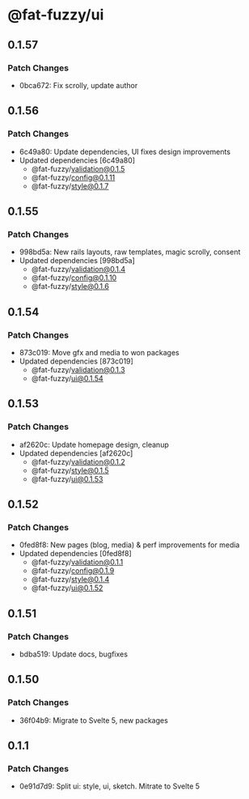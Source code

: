 # @fat-fuzzy/ui

## 0.1.57

### Patch Changes

- 0bca672: Fix scrolly, update author

## 0.1.56

### Patch Changes

- 6c49a80: Update dependencies, UI fixes design improvements
- Updated dependencies [6c49a80]
  - @fat-fuzzy/validation@0.1.5
  - @fat-fuzzy/config@0.1.11
  - @fat-fuzzy/style@0.1.7

## 0.1.55

### Patch Changes

- 998bd5a: New rails layouts, raw templates, magic scrolly, consent
- Updated dependencies [998bd5a]
  - @fat-fuzzy/validation@0.1.4
  - @fat-fuzzy/config@0.1.10
  - @fat-fuzzy/style@0.1.6

## 0.1.54

### Patch Changes

- 873c019: Move gfx and media to won packages
- Updated dependencies [873c019]
  - @fat-fuzzy/validation@0.1.3
  - @fat-fuzzy/ui@0.1.54

## 0.1.53

### Patch Changes

- af2620c: Update homepage design, cleanup
- Updated dependencies [af2620c]
  - @fat-fuzzy/validation@0.1.2
  - @fat-fuzzy/style@0.1.5
  - @fat-fuzzy/ui@0.1.53

## 0.1.52

### Patch Changes

- 0fed8f8: New pages (blog, media) & perf improvements for media
- Updated dependencies [0fed8f8]
  - @fat-fuzzy/validation@0.1.1
  - @fat-fuzzy/config@0.1.9
  - @fat-fuzzy/style@0.1.4
  - @fat-fuzzy/ui@0.1.52

## 0.1.51

### Patch Changes

- bdba519: Update docs, bugfixes

## 0.1.50

### Patch Changes

- 36f04b9: Migrate to Svelte 5, new packages

## 0.1.1

### Patch Changes

- 0e91d7d9: Split ui: style, ui, sketch. Mitrate to Svelte 5
